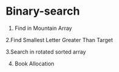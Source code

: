 # Binary-search
1. Find in Mountain Array

2.Find Smallest Letter Greater Than Target

3.Search in rotated sorted array

4. Book Allocation
